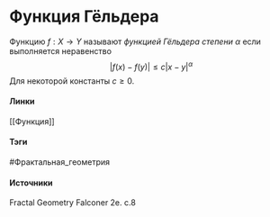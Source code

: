 # Функция Гёльдера
Функцию $f:X\to Y$ называют *функцией Гёльдера степени $\alpha$* если выполняется неравенство
$$
|f(x)-f(y)|\le c|x-y|^{\alpha}
$$
Для некоторой константы $c\ge0$.
#### Линки
 [[Функция]]
#### Тэги
 #Фрактальная_геометрия
#### Источники
 Fractal Geometry Falconer 2e. c.8